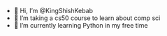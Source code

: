 - 👋 Hi, I’m @KingShishKebab
- 👀 I’m taking a cs50 course to learn about comp sci
- 🌱 I’m currently learning Python in my free time

<!---
KingShishKebab/KingShishKebab is a ✨ special ✨ repository because its `README.md` (this file) appears on your GitHub profile.
You can click the Preview link to take a look at your changes.
--->
